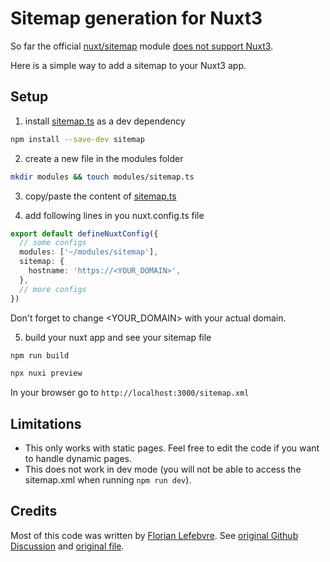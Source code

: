 # Sitemap generation for Nuxt3
So far the official [nuxt/sitemap](https://sitemap.nuxtjs.org/) module [does not support Nuxt3](https://github.com/nuxt-community/sitemap-module/discussions/234).

Here is a simple way to add a sitemap to your Nuxt3 app.

## Setup
1. install [sitemap.ts](sitemap.ts) as a dev dependency
```bash
npm install --save-dev sitemap
```

2. create a new file in the modules folder
```bash
mkdir modules && touch modules/sitemap.ts
```

3. copy/paste the content of [sitemap.ts](sitemap.ts)

4. add following lines in you nuxt.config.ts file
```ts
export default defineNuxtConfig({
  // some configs
  modules: ['~/modules/sitemap'],
  sitemap: {
    hostname: 'https://<YOUR_DOMAIN>',
  },
  // more configs
})
```
Don't forget to change <YOUR_DOMAIN> with your actual domain.

5. build your nuxt app and see your sitemap file
```bash
npm run build
```
```bash
npx nuxi preview
```

In your browser go to `http://localhost:3000/sitemap.xml`

## Limitations

- This only works with static pages. Feel free to edit the code if you want to handle dynamic pages.
- This does not work in dev mode (you will not be able to access the sitemap.xml when running `npm run dev`).

## Credits
Most of this code was written by [Florian Lefebvre](https://github.com/florian-lefebvre).
See [original Github Discussion](https://github.com/nuxt/framework/discussions/3582) and [original file](https://github.com/florian-lefebvre/portfolio/blob/c513428dea912a19ffb684b8b571b08b8882158c/modules/sitemap.ts).
